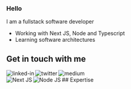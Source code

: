 ### Hello
I am a fullstack software developer
- Working with Next JS, Node and Typescript
- Learning software architectures


## Get in touch with me
[<img align="left" alt="linked-in" src="https://img.shields.io/badge/linkedin-%230077B5.svg?&style=for-the-badge&logo=linkedin&logoColor=white" />](https://www.linkedin.com/in/soulaymaneabiadou)
[<img align="left" alt="twitter" src="https://img.shields.io/badge/twitter-%231DA1F2.svg?&style=for-the-badge&logo=twitter&logoColor=white" />](https://twitter.com/soulaymanedev)
[<img align="left" alt="medium" src="https://img.shields.io/badge/medium-%2312100E.svg?&style=for-the-badge&logo=medium&logoColor=white" />](https://medium.com/@soulaymanedev)

<br>
## Expertise
<img align="left" alt="Next JS" src="https://img.shields.io/badge/nextjs-%23000000.svg?style=for-the-badge&logo=next.js&color=white&logoColor=black"/>
<img align="left" alt="Node JS" src="https://img.shields.io/badge/node.js%20-%2343853D.svg?&style=for-the-badge&logo=node.js&color=white&logoColor=black" />
